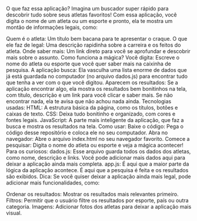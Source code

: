 O que faz essa aplicação?
Imagina um buscador super rápido para descobrir tudo sobre seus atletas favoritos! Com essa aplicação, você digita o nome de um atleta ou um esporte e pronto, ela te mostra um montão de informações legais, como:

Quem é o atleta: Um título bem bacana para te apresentar o craque.
O que ele faz de legal: Uma descrição rapidinha sobre a carreira e os feitos do atleta.
Onde saber mais: Um link direto para você se aprofundar e descobrir mais sobre o assunto.
Como funciona a mágica?
Você digita: Escreve o nome do atleta ou esporte que você quer saber mais na caixinha de pesquisa.
A aplicação busca: Ela vasculha uma lista enorme de dados que já está guardada no computador (no arquivo dados.js) para encontrar tudo que tenha a ver com o que você digitou.
Aparecem os resultados: Se a aplicação encontrar algo, ela mostra os resultados bem bonitinhos na tela, com título, descrição e um link para você clicar e saber mais. Se não encontrar nada, ela te avisa que não achou nada ainda.
Tecnologias usadas:
HTML: A estrutura básica da página, como os títulos, botões e caixas de texto.
CSS: Deixa tudo bonitinho e organizado, com cores e fontes legais.
JavaScript: A parte mais inteligente da aplicação, que faz a busca e mostra os resultados na tela.
Como usar:
Baixe o código: Pega o código desse repositório e coloca ele no seu computador.
Abra no navegador: Abre o arquivo index.html no seu navegador favorito.
Comece a pesquisar: Digita o nome do atleta ou esporte e veja a mágica acontecer!
Para os curiosos:
dados.js: Esse arquivo guarda todos os dados dos atletas, como nome, descrição e links. Você pode adicionar mais dados aqui para deixar a aplicação ainda mais completa.
app.js: É aqui que a maior parte da lógica da aplicação acontece. É aqui que a pesquisa é feita e os resultados são exibidos.
Dica: Se você quiser deixar a aplicação ainda mais legal, pode adicionar mais funcionalidades, como:

Ordenar os resultados: Mostrar os resultados mais relevantes primeiro.
Filtros: Permitir que o usuário filtre os resultados por esporte, país ou outra categoria.
Imagens: Adicionar fotos dos atletas para deixar a aplicação mais visual.
